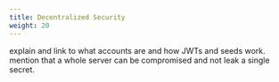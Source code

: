 ```yaml
---
title: Decentralized Security
weight: 20
---
```


explain and link to what accounts are and how JWTs and seeds work. mention that a whole server can be compromised and not leak a single secret.